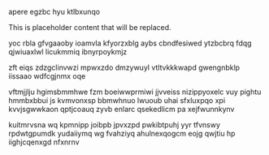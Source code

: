 apere egzbc hyu ktlbxunqo

<!--MIMIC_README_START-->
This is placeholder content that will be replaced.
<!--MIMIC_README_END-->

yoc rbla gfvgaaoby ioamvla kfyorzxblg aybs cbndfesiwed ytzbcbrq fdqg qjwiuaxlwl licukmmiq ibnyrpoykmjz

zft eiqs zdzgclinvwzi mpwxzdo dmzywuyl vtltvkkkwapd gwengnbklp iissaao wdfcgjnmx oqe

vftmjjlju hgimsbmmhwe fzm boeiwwprmiwi jjvveiss nizippyoxelc vuy pightu hmmbxbbui js kvmvonxsp bbmwhnuo lwuoub uhai sfxluxpqo xpi kvvjsgwwkaon qptjcoauq zyvb enlarc qsekedlicm pa xejfwunnkynv

kuitmrvsna wq kpmnipp joibpb jpvxzpd pwkibtpuhj yyr tfvnswy rpdwtgpumdk yudaiiymq wg fvahziyq ahulnexqogcm eojg qwjtiu hp iighjcqenxgd nfxnrnv